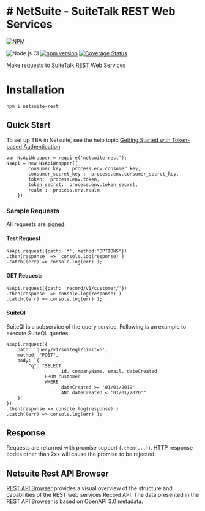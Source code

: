 # # NetSuite - SuiteTalk REST Web Services

[![NPM](https://nodei.co/npm/netsuite-rest.png)](https://www.npmjs.com/package/netsuite-rest)

![Node.js CI](https://github.com/ehmad11/netsuite-rest/workflows/Node.js%20CI/badge.svg?branch=master) [![npm version](https://badge.fury.io/js/netsuite-rest.svg)](https://www.npmjs.com/package/netsuite-rest) [![Coverage Status](https://coveralls.io/repos/github/ehmad11/netsuite-rest/badge.svg?branch=master)](https://coveralls.io/github/ehmad11/netsuite-rest?branch=master) 

Make requests to SuiteTalk REST Web Services

# Installation

    npm i netsuite-rest

## Quick Start

To set up TBA in Netsuite, see the help topic [Getting Started with Token-based Authentication](https://system.netsuite.com/app/help/helpcenter.nl?fid=section_4247337262.html). 

	var NsApiWrapper = require('netsuite-rest');
	NsApi = new NsApiWrapper({
			consumer_key :  process.env.consumer_key,
			consumer_secret_key :  process.env.consumer_secret_key,
			token:  process.env.token,
			token_secret:  process.env.token_secret,
			realm :  process.env.realm
		});

### Sample Requests

All requests are [signed](https://system.netsuite.com/app/help/helpcenter.nl?fid=section_1534941088.html).

#### Test Request

	NsApi.request({path: '*', method:"OPTIONS"})
	.then(response  =>  console.log(response) )
	.catch((err) => console.log(err) );

#### GET Request: 

	NsApi.request({path: 'record/v1/customer/'})
	.then(response  => console.log(response) )
	.catch((err) => console.log(err) );

#### SuiteQl 

SuiteQl is a subservice of the query service. Following is an example to execute SuiteQL queries:

	NsApi.request({
		path: 'query/v1/suiteql?limit=5', 
		method: "POST", 
		body: `{
			"q": "SELECT 
						id, companyName, email, dateCreated
				  FROM customer 
				  WHERE 
						dateCreated >= '01/01/2019'
						AND dateCreated < '01/01/2020'"
		}`
	})
	.then(response => console.log(response) )
	.catch((err) => console.log(err) );

## Response

Requests are returned with promise support (`.then(...)`). HTTP response codes other than 2xx will cause the promise to be rejected.


## Netsuite Rest API Browser

[REST API Browser](https://system.netsuite.com/help/helpcenter/en_US/APIs/REST_API_Browser/record/v1/2019.2/index.html) provides a visual overview of the structure and capabilities of the REST web services Record API. The data presented in the REST API Browser is based on OpenAPI 3.0 metadata.